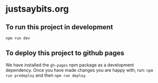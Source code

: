 # justsaybits.org

## To run this project in development

`npm run dev`

## To deploy this project to github pages

We have installed the `gh-pages` npm package as a development dependency.  Once you have made changes you are happy with, run:
`npm run predeploy` and then `npm run deploy`.

